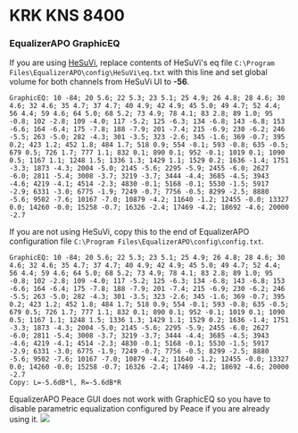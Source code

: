 # KRK KNS 8400
### EqualizerAPO GraphicEQ
If you are using [HeSuVi](https://sourceforge.net/projects/hesuvi/), replace contents of HeSuVi's eq file `C:\Program Files\EqualizerAPO\config\HeSuVi\eq.txt` with this line and set global volume for both channels from HeSuVi UI to **-56**.
```
GraphicEQ: 10 -84; 20 5.6; 22 5.3; 23 5.1; 25 4.9; 26 4.8; 28 4.6; 30 4.6; 32 4.6; 35 4.7; 37 4.7; 40 4.9; 42 4.9; 45 5.0; 49 4.7; 52 4.4; 56 4.4; 59 4.6; 64 5.0; 68 5.2; 73 4.9; 78 4.1; 83 2.8; 89 1.0; 95 -0.8; 102 -2.8; 109 -4.0; 117 -5.2; 125 -6.3; 134 -6.8; 143 -6.8; 153 -6.6; 164 -6.4; 175 -7.8; 188 -7.9; 201 -7.4; 215 -6.9; 230 -6.2; 246 -5.5; 263 -5.0; 282 -4.3; 301 -3.5; 323 -2.6; 345 -1.6; 369 -0.7; 395 0.2; 423 1.2; 452 1.8; 484 1.7; 518 0.9; 554 -0.1; 593 -0.8; 635 -0.5; 679 0.5; 726 1.7; 777 1.1; 832 0.1; 890 0.1; 952 -0.1; 1019 0.1; 1090 0.5; 1167 1.1; 1248 1.5; 1336 1.3; 1429 1.1; 1529 0.2; 1636 -1.4; 1751 -3.3; 1873 -4.3; 2004 -5.0; 2145 -5.6; 2295 -5.9; 2455 -6.0; 2627 -6.0; 2811 -5.4; 3008 -3.7; 3219 -3.7; 3444 -4.4; 3685 -4.5; 3943 -4.6; 4219 -4.1; 4514 -2.3; 4830 -0.1; 5168 -0.1; 5530 -1.5; 5917 -2.9; 6331 -3.0; 6775 -1.9; 7249 -0.7; 7756 -0.5; 8299 -2.5; 8880 -5.6; 9502 -7.6; 10167 -7.0; 10879 -4.2; 11640 -1.2; 12455 -0.0; 13327 0.0; 14260 -0.0; 15258 -0.7; 16326 -2.4; 17469 -4.2; 18692 -4.6; 20000 -2.7
```
If you are not using HeSuVi, copy this to the end of EqualizerAPO configuration file `C:\Program Files\EqualizerAPO\config\config.txt`.
```
GraphicEQ: 10 -84; 20 5.6; 22 5.3; 23 5.1; 25 4.9; 26 4.8; 28 4.6; 30 4.6; 32 4.6; 35 4.7; 37 4.7; 40 4.9; 42 4.9; 45 5.0; 49 4.7; 52 4.4; 56 4.4; 59 4.6; 64 5.0; 68 5.2; 73 4.9; 78 4.1; 83 2.8; 89 1.0; 95 -0.8; 102 -2.8; 109 -4.0; 117 -5.2; 125 -6.3; 134 -6.8; 143 -6.8; 153 -6.6; 164 -6.4; 175 -7.8; 188 -7.9; 201 -7.4; 215 -6.9; 230 -6.2; 246 -5.5; 263 -5.0; 282 -4.3; 301 -3.5; 323 -2.6; 345 -1.6; 369 -0.7; 395 0.2; 423 1.2; 452 1.8; 484 1.7; 518 0.9; 554 -0.1; 593 -0.8; 635 -0.5; 679 0.5; 726 1.7; 777 1.1; 832 0.1; 890 0.1; 952 -0.1; 1019 0.1; 1090 0.5; 1167 1.1; 1248 1.5; 1336 1.3; 1429 1.1; 1529 0.2; 1636 -1.4; 1751 -3.3; 1873 -4.3; 2004 -5.0; 2145 -5.6; 2295 -5.9; 2455 -6.0; 2627 -6.0; 2811 -5.4; 3008 -3.7; 3219 -3.7; 3444 -4.4; 3685 -4.5; 3943 -4.6; 4219 -4.1; 4514 -2.3; 4830 -0.1; 5168 -0.1; 5530 -1.5; 5917 -2.9; 6331 -3.0; 6775 -1.9; 7249 -0.7; 7756 -0.5; 8299 -2.5; 8880 -5.6; 9502 -7.6; 10167 -7.0; 10879 -4.2; 11640 -1.2; 12455 -0.0; 13327 0.0; 14260 -0.0; 15258 -0.7; 16326 -2.4; 17469 -4.2; 18692 -4.6; 20000 -2.7
Copy: L=-5.6dB*l, R=-5.6dB*R
```
EqualizerAPO Peace GUI does not work with GraphicEQ so you have to disable parametric equalization configured by Peace if you are already using it.
![](https://raw.githubusercontent.com/jaakkopasanen/AutoEq/master/results/Sonoma%20Model%20One/innerfidelity/onear/KRK%20KNS%208400/KRK%20KNS%208400.png)

